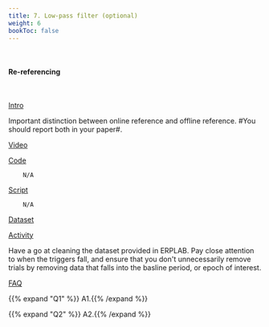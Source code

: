 ```yaml
---
title: 7. Low-pass filter (optional)
weight: 6
bookToc: false
---
```

<br>

#### Re-referencing
<br>

<u> Intro</u>

Important distinction between online reference and offline reference. #You should report both in your paper#.

<u> Video</u>


<u> Code</u>

        N/A

<u> Script</u>

        N/A

<u> Dataset</u>


<u> Activity</u>

Have a go at cleaning the dataset provided in ERPLAB. Pay close attention to when the triggers fall, and ensure that you don't unnecessarily remove trials by removing data that falls into the basline period, or epoch of interest.

<u>FAQ</u>

{{% expand "Q1" %}}
A1.{{% /expand %}}

{{% expand "Q2" %}}
A2.{{% /expand %}}